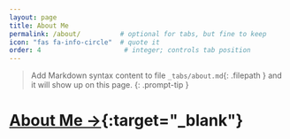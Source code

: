 ```yaml
---
layout: page
title: About Me
permalink: /about/          # optional for tabs, but fine to keep
icon: "fas fa-info-circle"  # quote it
order: 4                     # integer; controls tab position
---
```


> Add Markdown syntax content to file `_tabs/about.md`{: .filepath } and it will show up on this page.
{: .prompt-tip }

# **[About Me →](/posts/profile/){:target="_blank"}**
